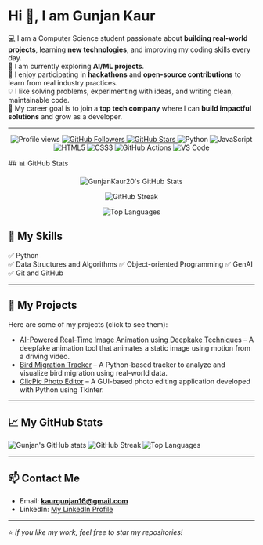 # Hi 👋, I am Gunjan Kaur

💻 I am a Computer Science student passionate about **building real-world projects**, learning **new technologies**, and improving my coding skills every day.  
🌱 I am currently exploring **AI/ML projects**.  
🔭 I enjoy participating in **hackathons** and **open‑source contributions** to learn from real industry practices.  
💡 I like solving problems, experimenting with ideas, and writing clean, maintainable code.  
🎯 My career goal is to join a **top tech company** where I can **build impactful solutions** and grow as a developer.

---
<!-- Badges Section -->
<p align="center">
  <!-- Profile Views -->
  <img src="https://komarev.com/ghpvc/?username=GunjanKaur20&label=Profile%20views&color=0e75b6&style=flat" alt="Profile views" />

  <!-- Followers -->
  <a href="https://github.com/GunjanKaur20?tab=followers">
    <img src="https://img.shields.io/github/followers/GunjanKaur20?label=Followers&style=social" alt="GitHub Followers" />
  </a>

  <!-- Stars -->
  <a href="https://github.com/GunjanKaur20?tab=repositories&sort=stargazers">
    <img src="https://img.shields.io/github/stars/GunjanKaur20?affiliations=OWNER%2CCOLLABORATOR&style=social" alt="GitHub Stars" />
  </a>

  <!-- Languages -->
  <img src="https://img.shields.io/badge/Python-3.x-blue?logo=python&logoColor=white" alt="Python" />
  <img src="https://img.shields.io/badge/JavaScript-ES6%2B-yellow?logo=javascript&logoColor=black" alt="JavaScript" />
  <img src="https://img.shields.io/badge/HTML-5-orange?logo=html5&logoColor=white" alt="HTML5" />
  <img src="https://img.shields.io/badge/CSS-3-blue?logo=css3&logoColor=white" alt="CSS3" />

  <!-- Tools -->
  <img src="https://img.shields.io/badge/GitHub-Actions-2088FF?logo=github-actions&logoColor=white" alt="GitHub Actions" />
  <img src="https://img.shields.io/badge/VS%20Code-0078d7?logo=visual-studio-code&logoColor=white" alt="VS Code" />
</p>
## 📊 GitHub Stats
<p align="center">
  <img src="https://github-readme-stats.vercel.app/api?username=GunjanKaur20&show_icons=true&theme=radical" alt="GunjanKaur20's GitHub Stats" />
</p>

<p align="center">
  <img src="https://github-readme-streak-stats.herokuapp.com/?user=GunjanKaur20&theme=radical" alt="GitHub Streak" />
</p>

<p align="center">
  <img src="https://github-readme-stats.vercel.app/api/top-langs/?username=GunjanKaur20&layout=compact&theme=radical" alt="Top Languages" />
</p>



## 🚀 My Skills
✅ Python  
✅ Data Structures and Algorithms
✅ Object-oriented Programming
✅ GenAI
✅ Git and GitHub  

---

## 📌 My Projects
Here are some of my projects (click to see them):
- [AI-Powered Real-Time Image Animation using Deepkake Techniques](https://github.com/GunjanKaur20/GenAI_Real_Time_Image_Animation.git) – A deepfake animation tool that animates a static image using motion from a driving video.
- [Bird Migration Tracker](https://github.com/GunjanKaur20/BirdMigrationTracker.git) – A Python-based tracker to analyze and visualize bird migration using real-world data.
- [ClicPic Photo Editor](https://github.com/GunjanKaur20/ClickPic.git) – A GUI-based photo editing application developed with Python using Tkinter.

---

## 📈 My GitHub Stats
![Gunjan's GitHub stats](https://github-readme-stats.vercel.app/api?username=GunjanKaur20&show_icons=true&theme=blueberry)
![GitHub Streak](https://github-readme-streak-stats.herokuapp.com/?user=GunjanKaur20&theme=blueberry)
![Top Languages](https://github-readme-stats.vercel.app/api/top-langs/?username=GunjanKaur20&layout=compact&theme=blueberry)


---

## 📫 Contact Me
- Email: **kaurgunjan16@gmail.com**
- LinkedIn: [My LinkedIn Profile](https://www.linkedin.com/in/gunjan-kaur-822635359/)

---

⭐️ *If you like my work, feel free to star my repositories!*

